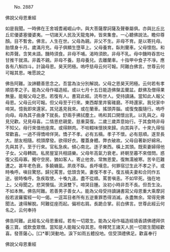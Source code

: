 ﻿　　No. 2887

佛說父母恩重經

如是我聞。一時佛在王舍城耆阇崛山中。與大菩薩摩訶薩及聲眷屬俱。亦與比丘比丘尼優婆塞優婆夷。一切諸天人民及天龍鬼神。皆來集會。一心聽佛說法。瞻仰尊顏。目不暫舍。佛言。人生在世。父母為親。非父不生。非母不育。是以寄托母。胎懷身十月。歲滿月充。母子俱顯生墮草上。父母養育。臥則蘭車。父母懷抱。和和弄聲。含笑未語。饑時須食。非母不哺。渴時須飲。非母不乳。母中饑時吞苦吐甘推干就濕。非義不親。非母不養。慈母養兒。去離蘭車。十指甲中食子不凈。應各有八斛四斗。計論母恩。昊天罔極。嗚呼慈母云何可報。阿難白佛言。世尊云何可報其恩。唯愿說之

佛告阿難。汝諦聽善思念之。吾當為汝分別解說。父母之恩昊天罔極。云何若有孝順慈孝之子。能為父母作福造經。或以七月十五日能造佛槃盂蘭盆。獻佛及僧得果無量。能報父母之恩。若復有人。書寫此經。流布世人。受持讀誦。當知此人報父母恩。父母云何可報。但父母至于行來。東西鄰里井窖碓磨。不時還家。我兒家中啼哭。憶我即來還家。其兒遙見我來。或在蘭車。搖頭弄腦。或復曳腹隨行。嗚呼向母。母為其子曲身下就長。舒兩手拂拭塵土。嗚和其口開懷出乳。以乳與之。母見兒歡。兒見母喜。二情恩悲親愛。慈重莫復。二歲三歲弄意始行。于其食時非母不知父。母行來值他座席。或得餅肉。不啖輟味懷挾來歸。向其與子。十來九得恒常歡喜。一過不得憍啼佯哭。憍子不孝。必有五樀。孝子不懷。必有慈順。遂至長大。朋友相隨。梳頭摩發。欲得好衣。覆蓋身體。弊衣破故。父母自著新好綿帛。先與其子。至于行來。官私急疾。傾心南北。逐子東西。橫上其頭。既索妻婦得他子女。父母轉疏。私房屋室共相語樂。父母年高氣力衰老。終朝至暮不來借問。惑復父孤母寡。獨守空房。猶如客人。寄止他舍。常無恩愛。復無濡被寒。苦辛厄難遭之。甚年老色衰。多饒蟣虱。夙夜不臥。長呼嘆息。何罪宿愆生此不孝之子。或時喚呼。嗔目驚怒。歸兒罵詈。低頭含笑。妻復不孝子。復五樀夫妻和合同作五逆。彼時喚呼。急疾取使。十喚九違。盡不從順。罵詈嗔恚。不如早死。強在地上。父母聞之。悲哭懊惱。流淚雙下。啼哭目腫。汝初小時非吾不長。但吾生汝。不如本無。佛告阿難。若善男子善女人。能為父母受持讀誦書寫父母恩重大乘摩訶般若波羅蜜經一句一偈。一逕耳目者所有五逆重罪悉得消滅。永盡無余。常得見佛聞法。速得解脫。阿難從座而起。偏袒右肩。長跪合掌。前白佛言。世尊此經云何名之。云何奉持

佛告阿難。此經名父母恩重經。若有一切眾生。能為父母作福造經燒香請佛禮拜供養三寶。或飲食眾僧。當知是人能報父母其恩。帝釋梵王諸天人民一切眾生聞經歡喜。發菩薩心。[口*睪]哭動地。淚下如雨五體投地。信受頂禮佛足。歡喜奉行

佛說父母恩重經
